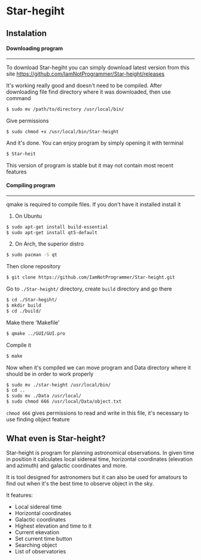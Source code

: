 # Star-hegiht


## Instalation

#### Downloading program

---

To download Star-hegiht you can simply download latest version from this site
https://github.com/IamNotProgrammer/Star-height/releases

It's working really good and doesn't need to be compiled. After downloading file find directory where it was downloaded,
then use command
```sh
$ sudo mv /path/to/directory /usr/local/bin/
```
Give permissions
```
$ sudo chmod +x /usr/local/bin/Star-height
```
And it's done. You can enjoy program by simply opening it with terminal
```sh
$ Star-heit
```
This version of program is stable but it may not contain most recent features



#### Compiling program

---

qmake is required to compile files. If you don't have it installed install it

1. On Ubuntu
```sh
$ sudo apt-get install build-essential
$ sudo apt-get install qt5-default
```

2. On Arch, the superior distro
```sh
$ sudo pacman -S qt
```


Then clone repository
```sh
$ git clone https://github.com/IamNotProgrammer/Star-height.git
```
Go to `./Star-height/` directory, create `build` directory and go there
```sh
$ cd ./Star-hegiht/
$ mkdir build
$ cd ./build/
```
Make there 'Makefile'
```sh
$ qmake ../GUI/GUI.pro
```
Compile it
```sh
$ make
```
Now when it's compiled we can move program and Data directory where it should be in order to work properly

```sh
$ sudo mv ./star-height /usr/local/bin/
$ cd ..
$ sudo mv ./Data /usr/local/
$ sudo chmod 666 /usr/local/Data/object.txt
```
`chmod 666` gives permissions to read and write in this file, it's necessary to use finding object feature

## What even is Star-height?

Star-height is program for planning astronomical observations.
In given time in position it calculates local sidereal time,
horizontal coordinates (elevation and azimuth) and galactic coordinates and more.

It is tool designed for astronomers but it can also be used for amatours to find out when it's the best time
to observe object in the sky.

It features:

* Local sidereal time
* Horizontal coordinates
* Galactic coordinates
* Highest elevation and time to it
* Current ekevation
* Set current time button
* Searching object
* List of observatories
